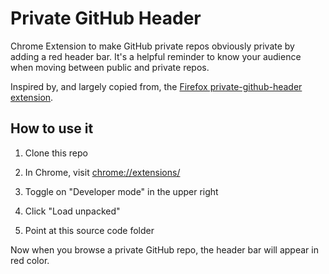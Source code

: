 # Private GitHub Header

Chrome Extension to make GitHub private repos obviously private by adding a red header bar. It's a helpful reminder to know your audience when moving between public and private repos.

Inspired by, and largely copied from, the [Firefox private-github-header extension](https://addons.mozilla.org/en-US/firefox/addon/private-github-header/).

## How to use it

1. Clone this repo

2. In Chrome, visit [chrome://extensions/](chrome://extensions/)

3. Toggle on "Developer mode" in the upper right

4. Click "Load unpacked"

5. Point at this source code folder

Now when you browse a private GitHub repo, the header bar will appear in red color.
